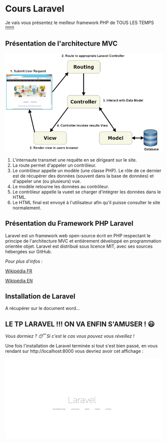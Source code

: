 # Cours Laravel

Je vais vous présentez le meilleur framework PHP de TOUS LES TEMPS !!!!!!!

## Présentation de l'architecture MVC

![Schéma de l'architecture MVC](resources/assets/img/laravel-mvc-schema.png)

1. L'internaute transmet une requête en se dirigeant sur le site.
1. La route permet d'appeler un contrôleur.
1. Le contrôleur appelle un modèle (une classe PHP). Le rôle de ce dernier est de récupérer des données (souvent dans la base de données) et d'appeler une (ou plusieurs) vue.
1. Le modèle retourne les données au contrôleur.
1. Le contrôleur appelle la vueet se charger d'intégrer les données dans le HTML.
1. Le HTML final est envoyé à l'utilisateur afin qu'il puisse consulter le site normalement.

## Présentation du Framework PHP Laravel

Laravel est un framework web open-source écrit en PHP respectant le principe de l'architecture MVC et entièrement développé en programmation orientée objet. Laravel est distribué sous licence MIT, avec ses sources hébergées sur GitHub.

*Pour plus d'infos :*

[Wikipédia FR](https://fr.wikipedia.org/wiki/Laravel)

[Wikipédia EN](https://en.wikipedia.org/wiki/Laravel)

## Installation de Laravel

A récupérer sur le document word...

## LE TP LARAVEL !!! ON VA ENFIN S'AMUSER ! :smiley:

*Vous dormiez ? :sleeping:*
*Si c'est le cas vous pouvez vous réveillez !*

Une fois l'installation de Laravel terminée si tout s'est bien passé, en vous rendant sur http://localhost:8000 vous devriez avoir cet affichage :

![Accueil de Laravel une fois l'installation terminée](resources/assets/img/laravel-accueil.png)